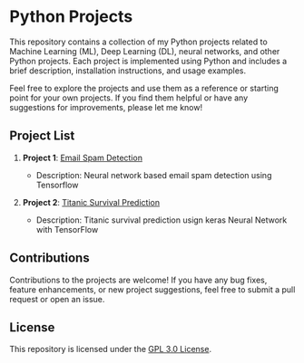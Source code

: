 # Python Projects

This repository contains a collection of my Python projects related to Machine Learning (ML), Deep Learning (DL), neural networks, and other Python projects. Each project is implemented using Python and includes a brief description, installation instructions, and usage examples.

Feel free to explore the projects and use them as a reference or starting point for your own projects. If you find them helpful or have any suggestions for improvements, please let me know!

## Project List

1. **Project 1**: [Email Spam Detection](https://github.com/Ashad001/PythonProjects/tree/main/EmailSpamChecker)
   - Description: Neural network based email spam detection using Tensorflow

2. **Project 2**: [Titanic Survival Prediction](https://github.com/Ashad001/PythonProjects/tree/main/TitanicSurvivor)
   - Description: Titanic survival prediction usign keras Neural Network with TensorFlow

## Contributions
Contributions to the projects are welcome! If you have any bug fixes, feature enhancements, or new project suggestions, feel free to submit a pull request or open an issue.

## License
This repository is licensed under the [GPL 3.0 License](https://github.com/Ashad001/PythonProjects/blob/main/LICENSE).
